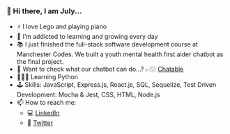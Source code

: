 ### 👋  Hi there, I am July...

- :zap: I love Lego and playing piano
- 🌱 I’m addicted to learning and growing every day
- 📚 I just finished the full-stack software development course at Manchester Codes. We built a youth mental health first aider chatbot as the final project.
- 🤖 Want to check what our chatbot can do...? 👉🏼 [Chatable](https://www.youtube.com/watch?v=3MGcWfE--Es&t=363s)
- 👩🏻‍💻 Learning Python 
- 🕹 Skills: JavaScript, Express.js, React.js, SQL, Sequelize, Test Driven Development: Mocha & Jest, CSS, HTML, Node.js
- 📫 How to reach me: 
  - 💻 [LinkedIn](https://www.linkedin.com/in/july-moss-0a68ab8b/) 
  - 📱 [Twitter](https://twitter.com/julymoss89)
